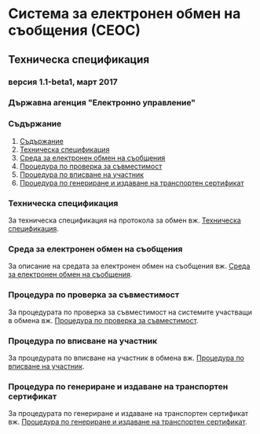 # Система за електронен обмен на съобщения (СЕОС)

## Техническа спецификация

### версия 1.1-beta1, март 2017

### Държавна агенция "Електронно управление"

### Съдържание

1. [Съдържание](#съдържание)
2. [Техническа спецификация](#техническа-спецификация)
3. [Среда за електронен обмен на съобщения](#среда-за-електронен-обмен-на-съобщения)
4. [Процедура по проверка за съвместимост](#процедура-по-проверка-за-съвместимост)
5. [Процедура по вписване на участник](#процедура-по-вписване-на-участник)
6. [Процедура по генериране и издаване на транспортен сертификат](#процедура-по-генериране-и-издаване-на-транспортен-сертификат)

### Техническа спецификация

За техническа спецификация на протокола за обмен вж.
[Техническа спецификация](Техническа%20спецификация.md).

### Среда за електронен обмен на съобщения

За описание на средата за електронен обмен на съобщения вж.
[Среда за електронен обмен на съобщения](Среда%20за%20електронен%20обмен%20на%20съобщения.md).

### Процедура по проверка за съвместимост

За процедурата по проверка за съвместимост на системите участващи в обмена вж.
[Процедура по проверка за съвместимост](Процедура%20по%20проверка%20за%20съвместимост.md).

### Процедура по вписване на участник

За процедурата по вписване на участник в обмена вж.
[Процедура по вписване на участник](Процедура%20по%20вписване%20на%20участник.md).

### Процедура по генериране и издаване на транспортен сертификат

За процедурата по генериране и издаване на транспортен сертификат вж.
[Процедура по генериране и издаване на транспортен сертификат](Процедура%20по%20генериране%20и%20%20издаване%20на%20транспортен%20сертификат.md).
